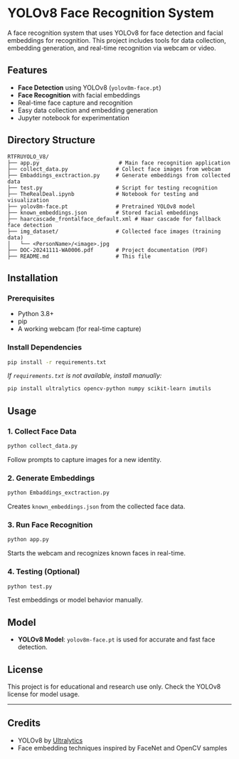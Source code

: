 
# YOLOv8 Face Recognition System

A face recognition system that uses YOLOv8 for face detection and facial embeddings for recognition. This project includes tools for data collection, embedding generation, and real-time recognition via webcam or video.

## Features

- **Face Detection** using YOLOv8 (`yolov8m-face.pt`)
- **Face Recognition** with facial embeddings
- Real-time face capture and recognition
- Easy data collection and embedding generation
- Jupyter notebook for experimentation

## Directory Structure

```
RTFRUYOLO_V8/
├── app.py                         # Main face recognition application
├── collect_data.py               # Collect face images from webcam
├── Embaddings_exctraction.py     # Generate embeddings from collected data
├── test.py                       # Script for testing recognition
├── TheRealDeal.ipynb             # Notebook for testing and visualization
├── yolov8m-face.pt               # Pretrained YOLOv8 model
├── known_embeddings.json         # Stored facial embeddings
├── haarcascade_frontalface_default.xml # Haar cascade for fallback face detection
├── img_dataset/                  # Collected face images (training data)
│   └── <PersonName>/<image>.jpg
├── DOC-20241111-WA0006.pdf       # Project documentation (PDF)
├── README.md                     # This file
```

## Installation

### Prerequisites

- Python 3.8+
- pip
- A working webcam (for real-time capture)

### Install Dependencies

```bash
pip install -r requirements.txt
```

_If `requirements.txt` is not available, install manually:_

```bash
pip install ultralytics opencv-python numpy scikit-learn imutils
```

## Usage

### 1. Collect Face Data

```bash
python collect_data.py
```

Follow prompts to capture images for a new identity.

### 2. Generate Embeddings

```bash
python Embaddings_exctraction.py
```

Creates `known_embeddings.json` from the collected face data.

### 3. Run Face Recognition

```bash
python app.py
```

Starts the webcam and recognizes known faces in real-time.

### 4. Testing (Optional)

```bash
python test.py
```

Test embeddings or model behavior manually.

## Model

- **YOLOv8 Model**: `yolov8m-face.pt` is used for accurate and fast face detection.

## License

This project is for educational and research use only. Check the YOLOv8 license for model usage.

---

## Credits

- YOLOv8 by [Ultralytics](https://github.com/ultralytics/ultralytics)
- Face embedding techniques inspired by FaceNet and OpenCV samples
